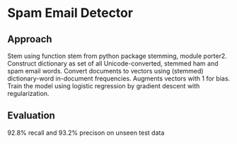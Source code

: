 # Spam Email Detector
Approach
------
Stem using function stem from python package stemming, module porter2.
Construct dictionary as set of all Unicode-converted, stemmed ham and spam email words.
Convert documents to vectors using (stemmed) dictionary-word in-document frequencies. Augments vectors	with 1 for bias.
Train the model using logistic regression by gradient descent with regularization.

Evaluation
------
92.8% recall and 93.2% precison on unseen test data

